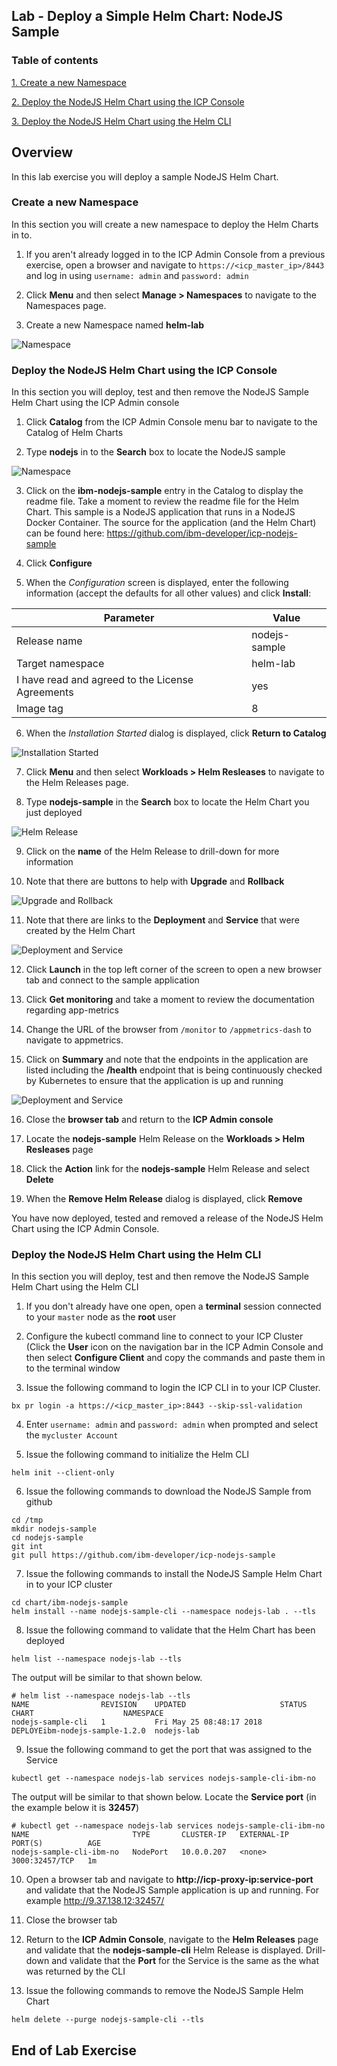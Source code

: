 Lab - Deploy a Simple Helm Chart: NodeJS Sample
---

### Table of contents
[1. Create a new Namespace](#namespace)

[2. Deploy the NodeJS Helm Chart using the ICP Console](#consoleDeploy)

[3. Deploy the NodeJS Helm Chart using the Helm CLI](#cmdDeploy)

## Overview
In this lab exercise you will deploy a sample NodeJS Helm Chart.

### Create a new Namespace <a name="namespace"></a>
In this section you will create a new namespace to deploy the Helm Charts in to.

1) If you aren't already logged in to the ICP Admin Console from a previous exercise, open a browser and navigate to `https://<icp_master_ip>/8443` and log in using `username: admin` and `password: admin`

2) Click **Menu** and then select **Manage > Namespaces** to navigate to the Namespaces page.

3) Create a new Namespace named **helm-lab**

![Namespace](images/helm101/namespace.jpg)

### Deploy the NodeJS Helm Chart using the ICP Console <a name="consoleDeploy"></a>
In this section you will deploy, test and then remove the NodeJS Sample Helm Chart using the ICP Admin console

1) Click **Catalog** from the ICP Admin Console menu bar to navigate to the Catalog of Helm Charts

2) Type **nodejs** in to the **Search** box to locate the NodeJS sample

![Namespace](images/helm101/search.jpg)

3) Click on the **ibm-nodejs-sample** entry in the Catalog to display the readme file. Take a moment to review the readme file for the Helm Chart. This sample is a NodeJS application that runs in a NodeJS Docker Container. The source for the application (and the Helm Chart) can be found here: https://github.com/ibm-developer/icp-nodejs-sample

4) Click **Configure**

5) When the *Configuration* screen is displayed, enter the following information (accept the defaults for all other values) and click **Install**:

| Parameter       | Value |
| ------------- |-------------|
| Release name     | nodejs-sample |
| Target namespace      | helm-lab      |
| I have read and agreed to the License Agreements | yes      |
| Image tag | 8     |

6) When the *Installation Started* dialog is displayed, click **Return to Catalog**

![Installation Started](images/helm101/installationstarted.jpg)

7) Click **Menu** and then select **Workloads > Helm Resleases** to navigate to the Helm Releases page.

8) Type **nodejs-sample** in the **Search** box to locate the Helm Chart you just deployed

![Helm Release](images/helm101/helmrelease1.jpg)

9) Click on the **name** of the Helm Release to drill-down for more information

10) Note that there are buttons to help with **Upgrade** and **Rollback**

![Upgrade and Rollback](images/helm101/details.jpg)

11) Note that there are links to the **Deployment** and **Service** that were created by the Helm Chart

![Deployment and Service](images/helm101/deploymentdata.jpg)

12) Click **Launch** in the top left corner of the screen to open a new browser tab and connect to the sample application

13) Click **Get monitoring** and take a moment to review the documentation regarding app-metrics

14) Change the URL of the browser from `/monitor` to `/appmetrics-dash` to navigate to appmetrics.

15) Click on **Summary** and note that the endpoints in the application are listed including the **/health** endpoint that is being continuously checked by Kubernetes to ensure that the application is up and running

![Deployment and Service](images/helm101/appmetrics.jpg)

16) Close the **browser tab** and return to the **ICP Admin console**

17) Locate the **nodejs-sample** Helm Release on the **Workloads > Helm Resleases** page

18) Click the **Action** link for the **nodejs-sample** Helm Release and select **Delete**

19) When the **Remove Helm Release** dialog is displayed, click **Remove**

You have now deployed, tested and removed a release of the NodeJS Helm Chart using the ICP Admin Console.

### Deploy the NodeJS Helm Chart using the Helm CLI <a name="cmdDeploy"></a>
In this section you will deploy, test and then remove the NodeJS Sample Helm Chart using the Helm CLI

1) If you don't already have one open, open a **terminal** session connected to your `master` node as the **root** user

2) Configure the kubectl command line to connect to your ICP Cluster (Click the **User** icon on the navigation bar in the ICP Admin Console and then select **Configure Client** and copy the commands and paste them in to the terminal window

3) Issue the following command to login the ICP CLI in to your ICP Cluster.  

```
bx pr login -a https://<icp_master_ip>:8443 --skip-ssl-validation
```

4) Enter `username: admin` and `password: admin` when prompted and select the `mycluster Account`

5) Issue the following command to initialize the Helm CLI

```
helm init --client-only
```

6) Issue the following commands to download the NodeJS Sample from github

```
cd /tmp
mkdir nodejs-sample
cd nodejs-sample
git int
git pull https://github.com/ibm-developer/icp-nodejs-sample
```

7) Issue the following commands to install the NodeJS Sample Helm Chart in to your ICP cluster

```
cd chart/ibm-nodejs-sample
helm install --name nodejs-sample-cli --namespace nodejs-lab . --tls
```

8) Issue the following command to validate that the Helm Chart has been deployed

```
helm list --namespace nodejs-lab --tls
```

The output will be similar to that shown below.

```
# helm list --namespace nodejs-lab --tls
NAME             	REVISION	UPDATED                 	STATUS CHART                  	NAMESPACE
nodejs-sample-cli	1       	Fri May 25 08:48:17 2018	DEPLOYEibm-nodejs-sample-1.2.0	nodejs-lab
```

9) Issue the following command to get the port that was assigned to the Service

```
kubectl get --namespace nodejs-lab services nodejs-sample-cli-ibm-no
```

The output will be similar to that shown below. Locate the **Service port** (in the example below it is **32457**)

```
# kubectl get --namespace nodejs-lab services nodejs-sample-cli-ibm-no
NAME                       TYPE       CLUSTER-IP   EXTERNAL-IP   PORT(S)          AGE
nodejs-sample-cli-ibm-no   NodePort   10.0.0.207   <none>        3000:32457/TCP   1m
```

10) Open a browser tab and navigate to **http://icp-proxy-ip:service-port** and validate that the NodeJS Sample application is up and running. For example http://9.37.138.12:32457/

11) Close the browser tab

12) Return to the **ICP Admin Console**, navigate to the **Helm Releases** page and validate that the **nodejs-sample-cli** Helm Release is displayed. Drill-down and validate that the **Port** for the Service is the same as the what was returned by the CLI

12) Issue the following commands to remove the NodeJS Sample Helm Chart
```
helm delete --purge nodejs-sample-cli --tls
```

## End of Lab Exercise
